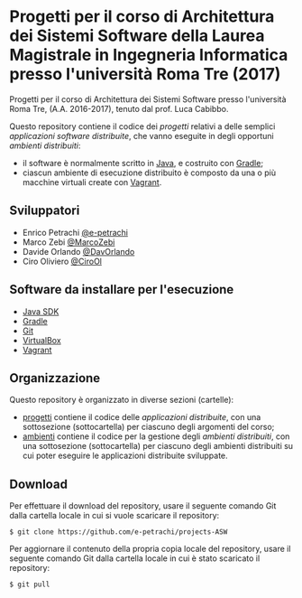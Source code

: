 # Progetti per il corso di Architettura dei Sistemi Software della Laurea Magistrale in Ingegneria Informatica presso l'università Roma Tre (2017)

Progetti per il corso
di Architettura dei Sistemi Software
presso l'università Roma Tre, (A.A. 2016-2017),
tenuto dal prof. Luca Cabibbo.

Questo repository contiene il codice dei *progetti*
relativi a delle semplici *applicazioni software distribuite*,
che vanno eseguite in degli opportuni *ambienti distribuiti*:
* il software è normalmente scritto in [Java](http://www.oracle.com/technetwork/java/index.html),
  e costruito con [Gradle](http://gradle.org/);
* ciascun ambiente di esecuzione distribuito è composto
  da una o più macchine virtuali create con
  [Vagrant](https://www.vagrantup.com/).
  
## Sviluppatori

* Enrico Petrachi [@e-petrachi](https://github.com/e-petrachi)
* Marco Zebi [@MarcoZebi](https://github.com/MarcoZebi)
* Davide Orlando [@DavOrlando](https://github.com/DavOrlando)
* Ciro Oliviero [@CiroOl](https://github.com/CiroOl)

## Software da installare per l'esecuzione

* [Java SDK](http://www.oracle.com/technetwork/java/javase/)
* [Gradle](http://gradle.org/)
* [Git](https://git-scm.com/)
* [VirtualBox](https://www.virtualbox.org/)
* [Vagrant](https://www.vagrantup.com/)

## Organizzazione

Questo repository è organizzato in diverse sezioni (cartelle):
* [progetti](progetti/) contiene il codice delle *applicazioni distribuite*,
  con una sottosezione (sottocartella) per ciascuno degli argomenti del corso;
* [ambienti](ambienti/) contiene il codice per la gestione degli *ambienti distribuiti*,
  con una sottosezione (sottocartella) per ciascuno degli ambienti distribuiti
  su cui poter eseguire le applicazioni distribuite sviluppate.

## Download

Per effettuare il download del repository, usare il seguente comando Git
dalla cartella locale in cui si vuole scaricare il repository:

    $ git clone https://github.com/e-petrachi/projects-ASW

Per aggiornare il contenuto della propria copia locale del repository,
usare il seguente comando Git dalla cartella locale in cui è stato scaricato il repository:

    $ git pull
